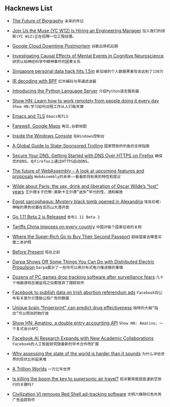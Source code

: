 ## Hacknews List


- [The Future of Biography](https://thewalrus.ca/the-future-of-biography/)  `未来的传记`

- [Join Us the  Muse (YC W12) Is Hiring an Engineering Manager](https://www.themuse.com/jobs/themuse/engineering-manager-9b5605)  `加入我们的缪斯(YC W12)正在招聘一位工程经理。`

- [Google Cloud Downtime Postmortem](https://status.cloud.google.com/incident/cloud-networking/18012?m=1)  `谷歌云停机后期`

- [Investigating Causal Effects of Mental Events in Cognitive Neuroscience](http://philsci-archive.pitt.edu/14507/)  `研究认知神经科学中精神事件的因果关系`

- [Singapore personal data hack hits 1.5m](https://www.bbc.co.uk/news/world-asia-44900507)  `新加坡的个人数据黑客攻击达到了150万`

- [IR decoding with BPF](https://lwn.net/Articles/759188/)  `红外解码与带通滤波器`

- [Introducing the Python Language Server](https://blogs.msdn.microsoft.com/pythonengineering/2018/07/18/introducing-the-python-language-server/)  `介绍Python语言服务器`

- [Show HN: Learn how to work remotely from people doing it every day](http://remotehabits.com/?ref=hackernews)  `Show HN:学习如何远程工作从人们每天做`

- [Emacs and TLS](https://lwn.net/Articles/759370/)  `Emacs和TLS`

- [Farewell, Google Maps](https://www.inderapotheke.de/blog/farewell-google-maps)  `再见,谷歌地图`

- [Inside the Windows Console](https://blogs.msdn.microsoft.com/commandline/2018/07/10/windows-command-line-inside-the-windows-console/)  `在Windows控制台`

- [A Global Guide to State-Sponsored Trolling](https://www.bloomberg.com/features/2018-government-sponsored-cyber-militia-cookbook/)  `国家赞助的钓鱼的全球指南`

- [Secure Your DNS. Getting Started with DNS Over HTTPS on Firefox](https://medium.com/@nykolas.z/getting-started-with-dns-over-https-on-firefox-e9b5fc865a43)  `确保您的DNS。在Firefox上通过HTTPS启动DNS。`

- [The future of WebAssembly – A look at upcoming features and proposals](https://blog.scottlogic.com/2018/07/20/wasm-future.html)  `WebAssembly的未来——看看即将到来的特性和提议`

- [Wilde about Paris: the sex, drink and liberation of Oscar Wilde’s “lost” years](https://www.prospectmagazine.co.uk/arts-and-books/wilde-about-paris-the-sex-drink-and-liberation-of-oscar-wildes-lost-years)  `王尔德关于巴黎:奥斯卡王尔德“迷失”年代的性、酒和解放`

- [Egypt sarcophagus: Mystery black tomb opened in Alexandria](https://www.bbc.co.uk/news/world-middle-east-44893804)  `埃及石棺:神秘的黑色坟墓在亚历山大港开放`

- [Go 1.11 Beta 2 is Released](https://groups.google.com/forum/m/#!msg/golang-announce/RVR0FzIKBsU/PAxl4-ZVCAAJ)  `发布1.11 Beta 2`

- [Tariffs China imposes on every country](http://thesoundingline.com/the-tariffs-china-actually-imposes-on-every-country-including-the-us/)  `中国对每个国家征收的关税`

- [Where the Super-Rich Go to Buy Their Second Passport](https://www.bloomberg.com/graphics/2018-buying-citizenship/)  `超级富豪去哪里买第二本护照`

- [Before Present](https://en.wikipedia.org/wiki/Before_Present)  `现在之前`

- [Darpa Shows Off Some Things You Can Do with Distributed Electric Propulsion](https://spectrum.ieee.org/tech-talk/transportation/advanced-cars/darpa-vehicle-technologies)  `Darpa展示了一些你可以用分布式电力推进做的事情`

- [Dozens of PC games drop tracking software after surveillance fears](https://www.wired.co.uk/article/red-shell-game-tracking-gdpr)  `几十个电脑游戏在被监视之后都放弃了跟踪软件`

- [Facebook to publish data on Irish abortion referendum ads](https://www.theguardian.com/technology/2018/jul/20/facebook-publish-data-irish-abortion-referendum-ad-spending-targeting-voters)  `Facebook将公布有关爱尔兰堕胎公投广告的数据`

- [Unique brain “fingerprint” can predict drug effectiveness](https://mcgill.ca/newsroom/channels/news/unique-brain-fingerprint-can-predict-drug-effectiveness-287964)  `独特的大脑“指纹”可以预测药物疗效`

- [Show HN: Amatino, a double entry accounting API](https://amatino.io/)  `Show HN: Amatino，一个复式会计API`

- [Facebook AI Research Expands with New Academic Collaborations](https://code.fb.com/ai-research/facebook-ai-research-expands-with-new-academic-collaborations/)  `Facebook的人工智能研究随着新的学术合作而扩展`

- [Why assessing the state of the world is harder than it sounds](https://www.newyorker.com/magazine/2018/07/23/are-things-getting-better-or-worse)  `为什么评估世界的现状比听起来难`

- [A Trillion Worlds](https://blogs.scientificamerican.com/observations/a-trillion-worlds/)  `一万亿年世界`

- [Is killing the boom the key to supersonic air travel?](https://www.bbc.co.uk/news/business-44795639)  `扼杀繁荣是超音速航空旅行的关键吗?`

- [Civilization VI removes Red Shell ad-tracking software](https://www.rockpapershotgun.com/2018/07/20/civilization-vi-removes-red-shell/)  `文明六移除红色外壳广告追踪软件`
